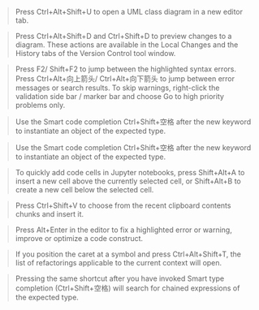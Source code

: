 >Press Ctrl+Alt+Shift+U to open a UML class diagram in a new editor tab.

> Press Ctrl+Alt+Shift+D and Ctrl+Shift+D to preview changes to a diagram. These actions are available in the Local Changes and the History tabs of the Version Control tool window.

> Press F2/ Shift+F2 to jump between the highlighted syntax errors.
> Press Ctrl+Alt+向上箭头/ Ctrl+Alt+向下箭头 to jump between error messages or search results.
> To skip warnings, right-click the validation side bar / marker bar and choose Go to high priority problems only.

> Use the Smart code completion Ctrl+Shift+空格 after the new keyword to instantiate an object of the expected type.

> Use the Smart code completion Ctrl+Shift+空格 after the new keyword to instantiate an object of the expected type.

> To quickly add code cells in Jupyter notebooks, press Shift+Alt+A to insert a new cell above the currently selected cell, or Shift+Alt+B to create a new cell below the selected cell.

> Press Ctrl+Shift+V to choose from the recent clipboard contents chunks and insert it.

> Press Alt+Enter in the editor to fix a highlighted error or warning, improve or optimize a code construct.

> If you position the caret at a symbol and press Ctrl+Alt+Shift+T, the list of refactorings applicable to the current context will open.

> Pressing the same shortcut after you have invoked Smart type completion (Ctrl+Shift+空格) will search for chained expressions of the expected type.